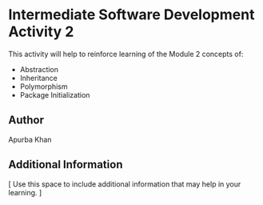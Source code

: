 # Intermediate Software Development Activity 2
This activity will help to reinforce learning of the Module 2 concepts of:

- Abstraction
- Inheritance
- Polymorphism
- Package Initialization

## Author
Apurba Khan

## Additional Information
[ Use this space to include additional information that may help in your learning. ]
